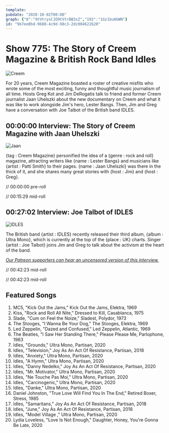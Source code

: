 ```yaml
---
template: 
pubdate: "2020-10-02T00:00"
graph: {"0":"9tVtrysCJO9tVtrBB3sZ","192":"1Gz1buHUWN"}
id: "9b7ee8bd-9688-4c9d-98c3-2dc004622620"
---
```






# Show 775: The Story of Creem Magazine & British Rock Band Idles

![Creem](https://static.soundopinions.org/images/2020/creem.jpeg)

For 20 years, Creem Magazine boasted a roster of creative misfits who wrote some of the most exciting, funny and thoughtful music journalism of all time. Hosts Greg Kot and Jim DeRogatis talk to friend and former Creem journalist Jaan Uhelszki about the new documentary on Creem and what it was like to work alongside Jim's hero, Lester Bangs. Then, Jim and Greg have a conversation with Joe Talbot of the British band IDLES.



## 00:00:00 Interview: The Story of Creem Magazine with Jaan Uhelszki

![Jaan](https://static.soundopinions.org/images/2020/jaan-lester-bangs-creem-full.jpeg)

{tag : Creem Magazine} personified the idea of a {genre : rock and roll} magazine, attracting writers like {name : Lester Bangs} and musicians like {artist : Patti Smith} to their pages. {name : Jaan Uhelszki} was there in the thick of it, and she shares many great stories with {host : Jim} and {host : Greg}.

// 00:00:00 pre-roll

// 00:15:29 mid-roll



## 00:27:02 Interview: Joe Talbot of IDLES

![IDLES](https://static.soundopinions.org/images/2020/idles.jpeg)

The British band {artist : IDLES} recently released their third album, {album : Ultra Mono}, which is currently at the top of the {place : UK} charts. Singer {artist : Joe Talbot} joins Jim and Greg to talk about the activism at the heart of the band.

[*Our Patreon supporters can hear an uncensored version of this interview.*](https://www.patreon.com/soundopinions)

// 00:42:23 mid-roll

// 00:42:23 mid-roll



## Featured Songs

1. MC5, "Kick Out the Jams," Kick Out the Jams, Elektra, 1969
2. Kiss, "Rock and Roll All Nite," Dressed to Kill, Casablanca, 1975
3. Slade, "Cum on Feel the Noize," Sladest, Polydor, 1973
4. The Stooges, "I Wanna Be Your Dog," The Stooges, Elektra, 1969
5. Led Zeppelin, "Dazed and Confused," Led Zeppelin, Atlantic, 1969
6. The Beatles, "I Saw Her Standing There," Please Please Me, Parlophone, 1963
7. Idles, "Grounds," Ultra Mono, Partisan, 2020
8. Idles, "Television," Joy As An Act Of Resistance, Partisan, 2018
9. Idles, "Anxiety," Ultra Mono, Partisan, 2020
10. Idles, "A Hymn," Ultra Mono, Partisan, 2020
11. Idles, "Danny Nedelko," Joy As An Act Of Resistance, Partisan, 2020
12. Idles, "Mr. Motivator," Ultra Mono, Partisan, 2020
13. Idles, "Ne Touche Pas Moi," Ultra Mono, Partisan, 2020
14. Idles, "Carcinogenic," Ultra Mono, Partisan, 2020
15. Idles, "Danke," Ultra Mono, Partisan, 2020
16. Daniel Johnston, "True Love Will Find You In The End," Retired Boxer, Stress, 1985
17. Idles, "Samaritans," Joy As An Act Of Resistance, Partisan, 2018
18. Idles, "June," Joy As An Act Of Resistance, Partisan, 2018
19. Idles, "Model Village ," Ultra Mono, Partisan, 2020
20. Lydia Loveless, "Love Is Not Enough," Daughter, Honey, You're Gonna Be Late, 2020